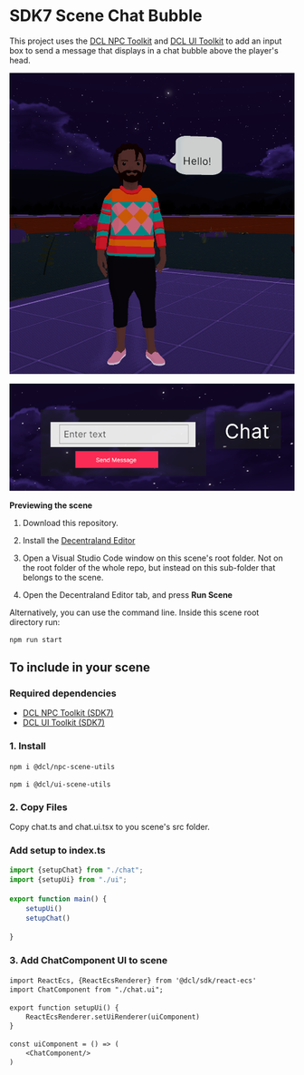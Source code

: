 # SDK7 Scene Chat Bubble

This project uses the [DCL NPC Toolkit](https://github.com/decentraland-scenes/dcl-npc-toolkit)
and [DCL UI Toolkit](https://github.com/decentraland-scenes/dcl-ui-toolkit) to add an input box to send a message that displays in a chat bubble above the player's head.

![Example chat bubble](https://github.com/mattimus5460/dcl-chat-bubble-sdk7/blob/main/images/example.png?raw=true)

![Example UI input box](https://github.com/mattimus5460/dcl-chat-bubble-sdk7/blob/main/images/ui.png?raw=true)


**Previewing the scene**

1. Download this repository.

2. Install the [Decentraland Editor](https://docs.decentraland.org/creator/development-guide/sdk7/editor/)

3. Open a Visual Studio Code window on this scene's root folder. Not on the root folder of the whole repo, but instead on this sub-folder that belongs to the scene.

4. Open the Decentraland Editor tab, and press **Run Scene**

Alternatively, you can use the command line. Inside this scene root directory run:

```
npm run start
```

## To include in your scene

### Required dependencies

- [DCL NPC Toolkit (SDK7)](https://github.com/decentraland-scenes/dcl-npc-toolkit)
- [DCL UI Toolkit (SDK7)](https://github.com/decentraland-scenes/dcl-ui-toolkit)


### 1. Install

```npm i @dcl/npc-scene-utils```

```npm i @dcl/ui-scene-utils```

### 2. Copy Files

Copy chat.ts and chat.ui.tsx to you scene's src folder.

### Add setup to index.ts

```ts
import {setupChat} from "./chat";
import {setupUi} from "./ui";

export function main() {
    setupUi()
    setupChat()

}
```

### 3. Add ChatComponent UI to scene

```tsx
import ReactEcs, {ReactEcsRenderer} from '@dcl/sdk/react-ecs'
import ChatComponent from "./chat.ui";

export function setupUi() {
    ReactEcsRenderer.setUiRenderer(uiComponent)
}

const uiComponent = () => (
    <ChatComponent/>
)

```
